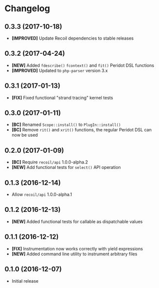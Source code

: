 # Changelog

## 0.3.3 (2017-10-18)

- **[IMPROVED]** Update Recoil dependencies to stable releases

## 0.3.2 (2017-04-24)

- **[NEW]** Added `fdescribe()` `fcontext()` and `fit()` Peridot DSL functions
- **[IMPROVED]** Updated to `php-parser` version 3.x

## 0.3.1 (2017-01-13)

- **[FIX]** Fixed functional "strand tracing" kernel tests

## 0.3.0 (2017-01-11)

- **[BC]** Renamed `Scope::install()` to `PlugIn::install()`
- **[BC]** Remove `rit()` and `xrit()` functions, the regular Peridot DSL can now be used

## 0.2.0 (2017-01-09)

- **[BC]** Require `recoil/api` 1.0.0-alpha.2
- **[NEW]** Add functional tests for `select()` API operation

## 0.1.3 (2016-12-14)

- Allow `recoil/api` 1.0.0-alpha.1

## 0.1.2 (2016-12-13)

- **[NEW]** Added functional tests for callable as dispatchable values

## 0.1.1 (2016-12-12)

- **[FIX]** Instrumentation now works correctly with yield expressions
- **[NEW]** Added command line utility to instrument arbitrary files

## 0.1.0 (2016-12-07)

- Initial release
